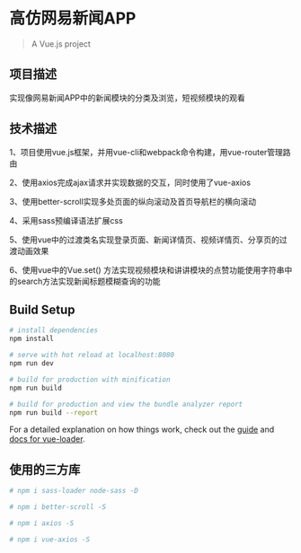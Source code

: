# 高仿网易新闻APP

> A Vue.js project

## 项目描述

实现像网易新闻APP中的新闻模块的分类及浏览，短视频模块的观看

## 技术描述

1、项目使用vue.js框架，并用vue-cli和webpack命令构建，用vue-router管理路由

2、使用axios完成ajax请求并实现数据的交互，同时使用了vue-axios

3、使用better-scroll实现多处页面的纵向滚动及首页导航栏的横向滚动

4、采用sass预编译语法扩展css

5、使用vue中的过渡类名实现登录页面、新闻详情页、视频详情页、分享页的过渡动画效果

6、使用vue中的Vue.set() 方法实现视频模块和讲讲模块的点赞功能使用字符串中的search方法实现新闻标题模糊查询的功能

## Build Setup

``` bash
# install dependencies
npm install

# serve with hot reload at localhost:8080
npm run dev

# build for production with minification
npm run build

# build for production and view the bundle analyzer report
npm run build --report
```

For a detailed explanation on how things work, check out the [guide](http://vuejs-templates.github.io/webpack/) and [docs for vue-loader](http://vuejs.github.io/vue-loader).

## 使用的三方库

``` bash
# npm i sass-loader node-sass -D

# npm i better-scroll -S

# npm i axios -S

# npm i vue-axios -S
```

